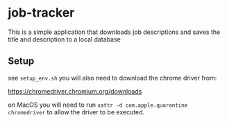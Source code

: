# job-tracker

This is a simple application that downloads job descriptions and saves the title and description to a local database

## Setup
see `setup_env.sh`
you will also need to download the chrome driver from:

https://chromedriver.chromium.org/downloads

on MacOS you will need to run
`xattr -d com.apple.quarantine chromedriver` to allow the driver to be executed.
